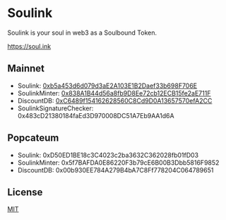 # Soulink
Soulink is your soul in web3 as a Soulbound Token.

https://soul.ink

## Mainnet
- Soulink: [0xb5a453d6d079d3aE2A103E1B2Daef33b698F706E](https://etherscan.io/address/0xb5a453d6d079d3aE2A103E1B2Daef33b698F706E)
- SoulinkMinter: [0x838A1B44d56a8fb9D8Ee72cb12ECB15fe2aE711F](https://etherscan.io/address/0x838A1B44d56a8fb9D8Ee72cb12ECB15fe2aE711F)
- DiscountDB: [0xC6489f154162628560C8Cd9D0A13657570efA2CC](https://etherscan.io/address/0xC6489f154162628560C8Cd9D0A13657570efA2CC)
- SoulinkSignatureChecker: 0x483cD21380184faEd3D970008DC51A7Eb9AA1d6A

## Popcateum
- Soulink: 0xD50ED1BE18c3C4023c2ba3632C362028fb01fD03
- SoulinkMinter: 0x5f7BAFDA0E86220F3b79cE6B00B3Dbb5816F9852
- DiscountDB: 0x00b930EE784A279B4bA7C8Ff778204C064789651

## License
[MIT](LICENSE)
